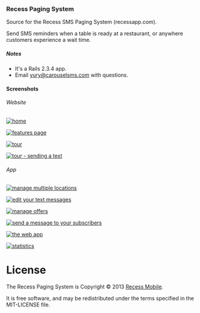 ### Recess Paging System

Source for the Recess SMS Paging System (recessapp.com).

Send SMS reminders when a table is ready at a restaurant, or anywhere customers experience a wait time.

##### Notes

* It's a Rails 2.3.4 app.
* Email <yury@carouselsms.com> with questions.

#### Screenshots

###### Website

[![home](https://dl.dropboxusercontent.com/u/225019/rm-app-screenshots/RecessApp/thumb_Text%20message%20waitlist%20management%20%7C%20Recess%202.png)](https://dl.dropboxusercontent.com/u/225019/rm-app-screenshots/RecessApp/Text%20message%20waitlist%20management%20%7C%20Recess%202.png)

[![features page](http://dl.dropbox.com/u/225019/rm-app-screenshots/RecessApp/thumb_Features%20%26%20Benefits%20%7C%20Recess%202.png)](http://dl.dropbox.com/u/225019/rm-app-screenshots/RecessApp/Features%20%26%20Benefits%20%7C%20Recess%202.png)

[![tour](http://dl.dropbox.com/u/225019/rm-app-screenshots/RecessApp/thumb_Pricing%20%26%20Signup%20%7C%20Recess%2011.png)](http://dl.dropbox.com/u/225019/rm-app-screenshots/RecessApp/Pricing%20%26%20Signup%20%7C%20Recess%2011.png)

[![tour - sending a text](http://dl.dropbox.com/u/225019/rm-app-screenshots/RecessApp/thumb_Pricing%20%26%20Signup%20%7C%20Recess%209.png)](http://dl.dropbox.com/u/225019/rm-app-screenshots/RecessApp/Pricing%20%26%20Signup%20%7C%20Recess%209.png)

###### App

[![manage multiple locations](http://dl.dropbox.com/u/225019/rm-app-screenshots/RecessApp/thumb_Locations%20%7C%20Recess.png)](http://dl.dropbox.com/u/225019/rm-app-screenshots/RecessApp/Locations%20%7C%20Recess.png)

[![edit your text messages](http://dl.dropbox.com/u/225019/rm-app-screenshots/RecessApp/thumb_Messages%20%7C%20Recess%202.png)](http://dl.dropbox.com/u/225019/rm-app-screenshots/RecessApp/Messages%20%7C%20Recess%202.png)

[![manage offers](http://dl.dropbox.com/u/225019/rm-app-screenshots/RecessApp/thumb_Offers%20%7C%20Recess.png)](http://dl.dropbox.com/u/225019/rm-app-screenshots/RecessApp/Offers%20%7C%20Recess.png)

[![send a message to your subscribers](http://dl.dropbox.com/u/225019/rm-app-screenshots/RecessApp/thumb_Subscribers%20%7C%20Recess.png)](http://dl.dropbox.com/u/225019/rm-app-screenshots/RecessApp/Subscribers%20%7C%20Recess.png)

[![the web app](http://dl.dropbox.com/u/225019/rm-app-screenshots/RecessApp/thumb_Recess.png)](http://dl.dropbox.com/u/225019/rm-app-screenshots/RecessApp/Recess.png)

[![statistics](http://dl.dropbox.com/u/225019/rm-app-screenshots/RecessApp/thumb_Statistics%20-%20Recess.png)](http://dl.dropbox.com/u/225019/rm-app-screenshots/RecessApp/Statistics%20-%20Recess.png)

License
=======

The Recess Paging System is Copyright © 2013 [Recess Mobile](http://recess.im/).

It is free software, and may be redistributed under the terms specified in the MIT-LICENSE file.


